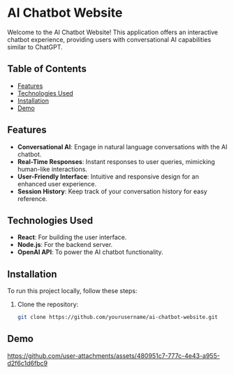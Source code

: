 # AI Chatbot Website

Welcome to the AI Chatbot Website! This application offers an interactive chatbot experience, providing users with conversational AI capabilities similar to ChatGPT.

## Table of Contents
- [Features](#features)
- [Technologies Used](#technologies-used)
- [Installation](#installation)
- [Demo](#Demo)

## Features
- **Conversational AI**: Engage in natural language conversations with the AI chatbot.
- **Real-Time Responses**: Instant responses to user queries, mimicking human-like interactions.
- **User-Friendly Interface**: Intuitive and responsive design for an enhanced user experience.
- **Session History**: Keep track of your conversation history for easy reference.

## Technologies Used
- **React**: For building the user interface.
- **Node.js**: For the backend server.
- **OpenAI API**: To power the AI chatbot functionality.

## Installation
To run this project locally, follow these steps:
1. Clone the repository:
   ```bash
   git clone https://github.com/yourusername/ai-chatbot-website.git


## Demo
https://github.com/user-attachments/assets/480951c7-777c-4e43-a955-d2f6c1d6fbc9

